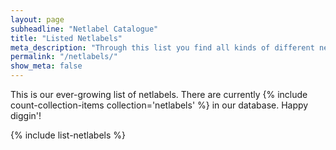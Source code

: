 ```yaml
---
layout: page
subheadline: "Netlabel Catalogue"
title: "Listed Netlabels"
meta_description: "Through this list you find all kinds of different netlabels, their style and their releases."
permalink: "/netlabels/"
show_meta: false
---
```

<span class="teaser">This is our ever-growing list of netlabels. There are currently {% include count-collection-items collection='netlabels' %} in our database. Happy diggin'!</span>

{% include list-netlabels %}